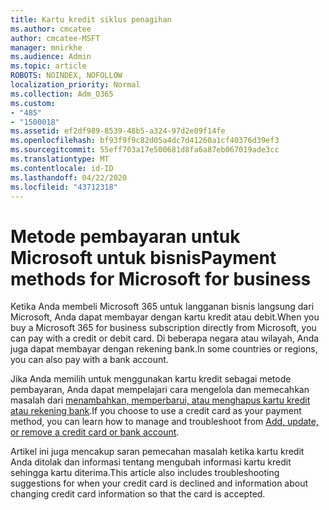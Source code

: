 ```yaml
---
title: Kartu kredit siklus penagihan
ms.author: cmcatee
author: cmcatee-MSFT
manager: mnirkhe
ms.audience: Admin
ms.topic: article
ROBOTS: NOINDEX, NOFOLLOW
localization_priority: Normal
ms.collection: Adm_O365
ms.custom:
- "485"
- "1500018"
ms.assetid: ef2df989-8539-48b5-a324-97d2e09f14fe
ms.openlocfilehash: bf93f9f9c82d05a4dc7d41260a1cf40376d39ef3
ms.sourcegitcommit: 55eff703a17e500681d8fa6a87eb067019ade3cc
ms.translationtype: MT
ms.contentlocale: id-ID
ms.lasthandoff: 04/22/2020
ms.locfileid: "43712318"
---
```

# <a name="payment-methods-for-microsoft-for-business"></a><span data-ttu-id="b167c-102">Metode pembayaran untuk Microsoft untuk bisnis</span><span class="sxs-lookup"><span data-stu-id="b167c-102">Payment methods for Microsoft for business</span></span>

<span data-ttu-id="b167c-103">Ketika Anda membeli Microsoft 365 untuk langganan bisnis langsung dari Microsoft, Anda dapat membayar dengan kartu kredit atau debit.</span><span class="sxs-lookup"><span data-stu-id="b167c-103">When you buy a Microsoft 365 for business subscription directly from Microsoft, you can pay with a credit or debit card.</span></span> <span data-ttu-id="b167c-104">Di beberapa negara atau wilayah, Anda juga dapat membayar dengan rekening bank.</span><span class="sxs-lookup"><span data-stu-id="b167c-104">In some countries or regions, you can also pay with a bank account.</span></span>
  
<span data-ttu-id="b167c-105">Jika Anda memilih untuk menggunakan kartu kredit sebagai metode pembayaran, Anda dapat mempelajari cara mengelola dan memecahkan masalah dari [menambahkan, memperbarui, atau menghapus kartu kredit atau rekening bank](https://docs.microsoft.com/office365/admin/subscriptions-and-billing/add-update-or-remove-credit-card-or-bank-account).</span><span class="sxs-lookup"><span data-stu-id="b167c-105">If you choose to use a credit card as your payment method, you can learn how to manage and troubleshoot from [Add, update, or remove a credit card or bank account](https://docs.microsoft.com/office365/admin/subscriptions-and-billing/add-update-or-remove-credit-card-or-bank-account).</span></span>
  
<span data-ttu-id="b167c-106">Artikel ini juga mencakup saran pemecahan masalah ketika kartu kredit Anda ditolak dan informasi tentang mengubah informasi kartu kredit sehingga kartu diterima.</span><span class="sxs-lookup"><span data-stu-id="b167c-106">This article also includes troubleshooting suggestions for when your credit card is declined and information about changing credit card information so that the card is accepted.</span></span>